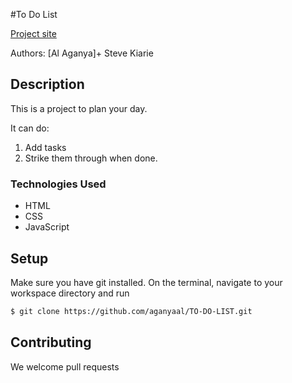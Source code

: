 #To Do List

[Project site](https://github.com/aganyaal/TO-DO-LIST)

Authors: [Al Aganya]+ Steve Kiarie

## Description

This is a project to plan your day.

It can do:
1. Add tasks
2. Strike them through when done.

### Technologies Used
* HTML
* CSS
* JavaScript

## Setup

Make sure you have git installed. On the terminal, navigate to your workspace directory and run

```bash
$ git clone https://github.com/aganyaal/TO-DO-LIST.git
```
## Contributing

We welcome pull requests
